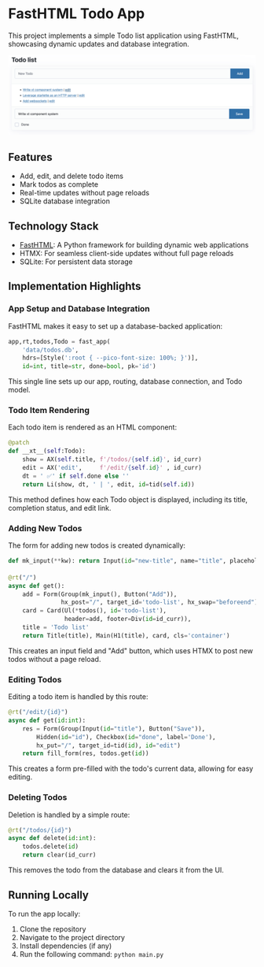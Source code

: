 # FastHTML Todo App

This project implements a simple Todo list application using FastHTML, showcasing dynamic updates and database integration.

![Todo App Screenshot](todo_screenshot.png)

## Features

- Add, edit, and delete todo items
- Mark todos as complete
- Real-time updates without page reloads
- SQLite database integration

## Technology Stack

- [FastHTML](https://github.com/AnswerDotAI/fasthtml): A Python framework for building dynamic web applications
- HTMX: For seamless client-side updates without full page reloads
- SQLite: For persistent data storage

## Implementation Highlights

### App Setup and Database Integration

FastHTML makes it easy to set up a database-backed application:

```python
app,rt,todos,Todo = fast_app(
    'data/todos.db',
    hdrs=[Style(':root { --pico-font-size: 100%; }')],
    id=int, title=str, done=bool, pk='id')
```

This single line sets up our app, routing, database connection, and Todo model.

### Todo Item Rendering

Each todo item is rendered as an HTML component:

```python
@patch
def __xt__(self:Todo):
    show = AX(self.title, f'/todos/{self.id}', id_curr)
    edit = AX('edit',     f'/edit/{self.id}' , id_curr)
    dt = ' ✅' if self.done else ''
    return Li(show, dt, ' | ', edit, id=tid(self.id))
```

This method defines how each Todo object is displayed, including its title, completion status, and edit link.

### Adding New Todos

The form for adding new todos is created dynamically:

```python
def mk_input(**kw): return Input(id="new-title", name="title", placeholder="New Todo", **kw)

@rt("/")
async def get():
    add = Form(Group(mk_input(), Button("Add")),
               hx_post="/", target_id='todo-list', hx_swap="beforeend")
    card = Card(Ul(*todos(), id='todo-list'),
                header=add, footer=Div(id=id_curr)),
    title = 'Todo list'
    return Title(title), Main(H1(title), card, cls='container')
```

This creates an input field and "Add" button, which uses HTMX to post new todos without a page reload.

### Editing Todos

Editing a todo item is handled by this route:

```python
@rt("/edit/{id}")
async def get(id:int):
    res = Form(Group(Input(id="title"), Button("Save")),
        Hidden(id="id"), Checkbox(id="done", label='Done'),
        hx_put="/", target_id=tid(id), id="edit")
    return fill_form(res, todos.get(id))
```

This creates a form pre-filled with the todo's current data, allowing for easy editing.

### Deleting Todos

Deletion is handled by a simple route:

```python
@rt("/todos/{id}")
async def delete(id:int):
    todos.delete(id)
    return clear(id_curr)
```

This removes the todo from the database and clears it from the UI.

## Running Locally

To run the app locally:

1. Clone the repository
2. Navigate to the project directory
3. Install dependencies (if any)
4. Run the following command: `python main.py`
